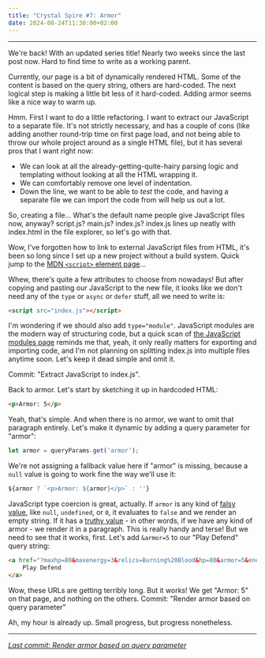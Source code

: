 ```yaml
---
title: "Crystal Spire #7: Armor"
date: 2024-08-24T11:30:00+02:00
---
```


---

We're back! With an updated series title! Nearly two weeks since the last post now. Hard to find time to write as a working parent.

Currently, our page is a bit of dynamically rendered HTML. Some of the content is based on the query string, others are hard-coded. The next logical step is making a little bit less of it hard-coded. Adding armor seems like a nice way to warm up.

Hmm. First I want to do a little refactoring. I want to extract our JavaScript to a separate file. It's not strictly necessary, and has a couple of cons (like adding another round-trip time on first page load, and not being able to throw our whole project around as a single HTML file), but it has several pros that I want right now:
- We can look at all the already-getting-quite-hairy parsing logic and templating without looking at all the HTML wrapping it.
- We can comfortably remove one level of indentation.
- Down the line, we want to be able to _test_ the code, and having a separate file we can import the code from will help us out a lot.

So, creating a file... What's the default name people give JavaScript files now, anyway? script.js? main.js? index.js? index.js lines up neatly with index.html in the file explorer, so let's go with that.

Wow, I've forgotten how to link to external JavaScript files from HTML, it's been so long since I set up a new project without a build system. Quick jump to the [MDN `<script>` element page](https://developer.mozilla.org/en-US/docs/Web/HTML/Element/script)...

Whew, there's quite a few attributes to choose from nowadays! But after copying and pasting our JavaScript to the new file, it looks like we don't need any of the `type` or `async` or `defer` stuff, all we need to write is:

```html
<script src="index.js"></script>
```

I'm wondering if we should also add `type="module"`. JavaScript modules are the modern way of structuring code, but a quick scan of [the JavaScript modules page](https://developer.mozilla.org/en-US/docs/Web/JavaScript/Guide/Modules) reminds me that, yeah, it only really matters for exporting and importing code, and I'm not planning on splitting index.js into multiple files anytime soon. Let's keep it dead simple and omit it.

Commit: "Extract JavaScript to index.js".

Back to armor. Let's start by sketching it up in hardcoded HTML:

```html
<p>Armor: 5</p>
```

Yeah, that's simple. And when there is no armor, we want to omit that paragraph entirely. Let's make it dynamic by adding a query parameter for "armor":

```js
let armor = queryParams.get('armor');
```

We're not assigning a fallback value here if "armor" is missing, because a `null` value is going to work fine the way we'll use it:

```js
${armor ? `<p>Armor: ${armor}</p>` : ''}
```

JavaScript type coercion is great, actually. If `armor` is any kind of [falsy value](https://developer.mozilla.org/en-US/docs/Glossary/Falsy), like `null`, `undefined`, or `0`, it evaluates to `false` and we render an empty string. If it has a [truthy value](https://developer.mozilla.org/en-US/docs/Glossary/Truthy) - in other words, if we have any kind of armor - we render it in a paragraph. This is really handy and terse! But we need to see that it works, first. Let's add `&armor=5` to our "Play Defend" query string:

```html
<a href="?maxhp=80&maxenergy=3&relics=Burning%20Blood&hp=80&armor=5&energy=2&hand=Bash,Defend,Defend,Strike&draw=Defend,Strike,Strike,Strike,Strike&discard=Defend">
    Play Defend
</a>
```

Wow, these URLs are getting terribly long. But it works! We get "Armor: 5" on that page, and nothing on the others. Commit: "Render armor based on query parameter"

Ah, my hour is already up. Small progress, but progress nonetheless.

---

_[Last commit: Render armor based on query parameter](https://codeberg.org/cvennevik/crystal-spire/src/commit/bc434acde371050735ad5e59736efdcb6ca71861/)_